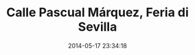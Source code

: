--- 
layout: entry
title: Calle Pascual Márquez, Feria di Sevilla
location: Seville, Spain
date_taken: May 2014
camera: Leica M9
lens: Leica Elmarit-M 28mm f/2.8 Asph
image: GRS-20140507-001055
date: 2014-05-17 23:34:18
category: notebook
excerpt:
tags: [30 to 40 years, bw, dress, expression, feria, feria dress, flash, lights, mobile phone, night, woman]
---